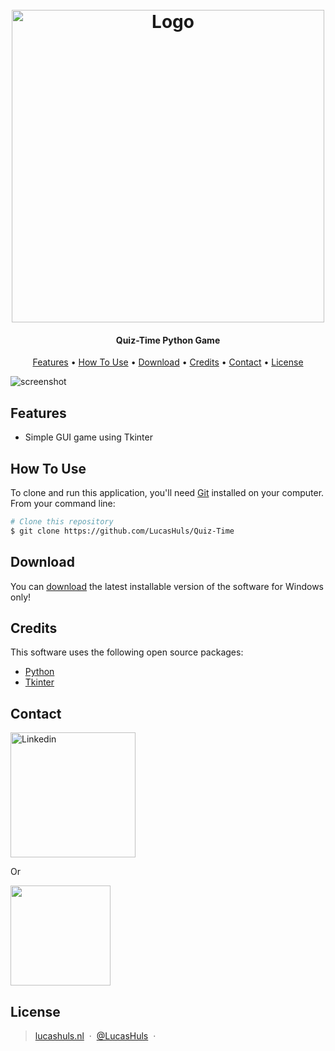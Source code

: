 
<h1 align="center">
  <br>
  <a href="https://lucashuls.nl"><img src="???" alt="Logo" width="500"></a>
  <br>
</h1>

<h4 align="center">Quiz-Time Python Game</h4>

<p align="center">
  <a href="#features">Features</a> •
  <a href="#how-to-use">How To Use</a> •
  <a href="#download">Download</a> •
  <a href="#credits">Credits</a> •
  <a href="#contact">Contact</a> •
  <a href="#license">License</a>
</p>

![screenshot](???)

## Features

* Simple GUI game using Tkinter

## How To Use

To clone and run this application, you'll need [Git](https://git-scm.com) installed on your computer. From your command line:

```bash
# Clone this repository
$ git clone https://github.com/LucasHuls/Quiz-Time
```

## Download

You can [download](https://github.com/LucasHuls/Quiz-Time/releases) the latest installable version of the software for Windows only!

## Credits

This software uses the following open source packages:

- [Python](https://www.python.org/)
- [Tkinter](https://docs.python.org/3/library/tkinter.html)

## Contact

<a href="https://www.linkedin.com/in/lucas-huls-261821194" target="_blank"><img src="https://github.com/LucasHuls/BLWVisser-Workswell-Safetis-Software/blob/main/app/img/button-linkedin.png" alt="Linkedin" width="200"></a>

<p>Or</p> 

<a href="mailto:prive@lucashuls.nl">
	<img src="https://i0.wp.com/ewmigration.com/wp-content/uploads/2018/05/Send-Email-Button-PNG-Photos.png?fit=639%2C226&ssl=1&w=640" width="160">
</a>

## License

> [lucashuls.nl](https://lucashuls.nl) &nbsp;&middot;&nbsp;
> [@LucasHuls](https://github.com/LucasHuls) &nbsp;&middot;&nbsp;

